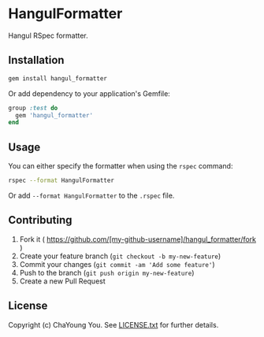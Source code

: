 # HangulFormatter

Hangul RSpec formatter.

## Installation

``` sh
gem install hangul_formatter
```

Or add dependency to your application's Gemfile:

``` ruby
group :test do
  gem 'hangul_formatter'
end
```

## Usage

You can either specify the formatter when using the `rspec` command:

``` sh
rspec --format HangulFormatter
```

Or add `--format HangulFormatter` to the `.rspec` file.

## Contributing

1. Fork it ( https://github.com/[my-github-username]/hangul_formatter/fork )
2. Create your feature branch (`git checkout -b my-new-feature`)
3. Commit your changes (`git commit -am 'Add some feature'`)
4. Push to the branch (`git push origin my-new-feature`)
5. Create a new Pull Request

## License

Copyright (c) ChaYoung You. See [LICENSE.txt](LICENSE.txt) for further details.
